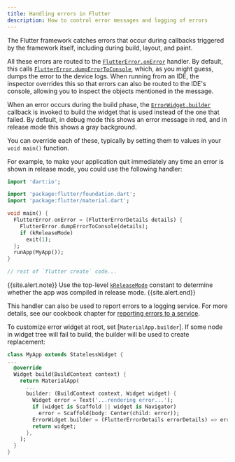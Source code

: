 ```yaml
---
title: Handling errors in Flutter
description: How to control error messages and logging of errors
---
```


The Flutter framework catches errors that occur during callbacks
triggered by the framework itself, including during build, layout, and
paint.

All these errors are routed to the [`FlutterError.onError`][] handler. 
By default, this calls [`FlutterError.dumpErrorToConsole`][],
which, as you might guess, dumps the error to the device logs. When
running from an IDE, the inspector overrides this so that errors can
also be routed to the IDE's console, allowing you to inspect the
objects mentioned in the message.

When an error occurs during the build phase, the [`ErrorWidget.builder`][]
callback is invoked to build the widget that is used instead of the
one that failed. By default, in debug mode this shows an error message
in red, and in release mode this shows a gray background.

You can override each of these, typically by setting them to values in
your `void main()` function.

For example, to make your application quit immediately any time an
error is shown in release mode, you could use the following handler:

<!-- skip -->
```dart
import 'dart:io';

import 'package:flutter/foundation.dart';
import 'package:flutter/material.dart';

void main() {
  FlutterError.onError = (FlutterErrorDetails details) {
    FlutterError.dumpErrorToConsole(details);
    if (kReleaseMode)
      exit(1);
  };
  runApp(MyApp());
}

// rest of `flutter create` code...
```
{{site.alert.note}}
  Use the top-level [`kReleaseMode`][] constant to determine whether the
  app was compiled in release mode.
{{site.alert.end}}

This handler can also be used to report errors to a logging service.
For more details, see our cookbook chapter for 
[reporting errors to a service][].

To customize error widget at root, set [`MaterialApp.builder`]. If some
node in widget tree will fail to build, the builder will be used to create replacement:

<!-- skip -->
```dart
class MyApp extends StatelessWidget {
...
  @override
  Widget build(BuildContext context) {
    return MaterialApp(
      ...
      builder: (BuildContext context, Widget widget) {
        Widget error = Text('...rendering error...');
        if (widget is Scaffold || widget is Navigator)
          error = Scaffold(body: Center(child: error));
        ErrorWidget.builder = (FlutterErrorDetails errorDetails) => error;
        return widget;
      },
    );
  }
}
```

[`FlutterError.onError`]: {{site.api}}/flutter/foundation/FlutterError/onError.html
[`FlutterError.dumpErrorToConsole`]: {{site.api}}/flutter/foundation/FlutterError/dumpErrorToConsole.html
[`ErrorWidget.builder`]: {{site.api}}/flutter/widgets/ErrorWidget/builder.html
[reporting errors to a service]: /docs/cookbook/maintenance/error-reporting
[`kReleaseMode`]:  {{site.api}}/flutter/foundation/kReleaseMode-constant.html
